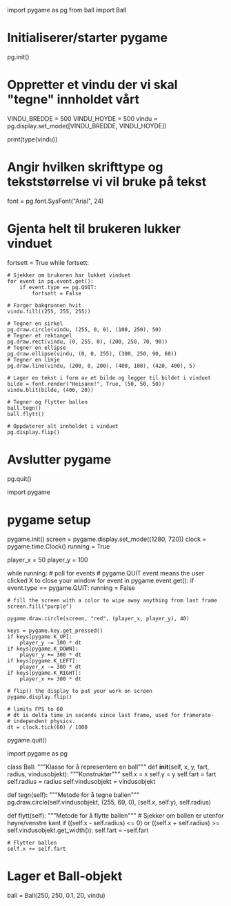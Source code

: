 import pygame as pg
from ball import Ball

# Initialiserer/starter pygame
pg.init()

# Oppretter et vindu der vi skal "tegne" innholdet vårt
VINDU_BREDDE = 500
VINDU_HOYDE  = 500
vindu = pg.display.set_mode([VINDU_BREDDE, VINDU_HOYDE])

print(type(vindu))

# Angir hvilken skrifttype og tekststørrelse vi vil bruke på tekst
font = pg.font.SysFont("Arial", 24)

# Gjenta helt til brukeren lukker vinduet
fortsett = True
while fortsett:

    # Sjekker om brukeren har lukket vinduet
    for event in pg.event.get():
        if event.type == pg.QUIT:
            fortsett = False

    # Farger bakgrunnen hvit
    vindu.fill((255, 255, 255))

    # Tegner en sirkel
    pg.draw.circle(vindu, (255, 0, 0), (100, 250), 50)
    # Tegner et rektangel
    pg.draw.rect(vindu, (0, 255, 0), (200, 250, 70, 90))
    # Tegner en ellipse
    pg.draw.ellipse(vindu, (0, 0, 255), (300, 250, 90, 60))
    # Tegner en linje
    pg.draw.line(vindu, (200, 0, 200), (400, 100), (420, 400), 5)

    # Lager en tekst i form av et bilde og legger til bildet i vinduet
    bilde = font.render("Heisann!", True, (50, 50, 50))
    vindu.blit(bilde, (400, 20))

    # Tegner og flytter ballen
    ball.tegn()
    ball.flytt()

    # Oppdaterer alt innholdet i vinduet
    pg.display.flip()

# Avslutter pygame
pg.quit()



import pygame

# pygame setup
pygame.init()
screen = pygame.display.set_mode((1280, 720))
clock = pygame.time.Clock()
running = True

player_x = 50
player_y = 100

while running:
    # poll for events
    # pygame.QUIT event means the user clicked X to close your window
    for event in pygame.event.get():
        if event.type == pygame.QUIT:
            running = False

    # fill the screen with a color to wipe away anything from last frame
    screen.fill("purple")

    pygame.draw.circle(screen, "red", (player_x, player_y), 40)

    keys = pygame.key.get_pressed()
    if keys[pygame.K_UP]:
        player_y -= 300 * dt
    if keys[pygame.K_DOWN]:
        player_y += 300 * dt
    if keys[pygame.K_LEFT]:
        player_x -= 300 * dt
    if keys[pygame.K_RIGHT]:
        player_x += 300 * dt

    # flip() the display to put your work on screen
    pygame.display.flip()

    # limits FPS to 60
    # dt is delta time in seconds since last frame, used for framerate-
    # independent physics.
    dt = clock.tick(60) / 1000

pygame.quit()




import pygame as pg

class Ball:
  """Klasse for å representere en ball"""
  def __init__(self, x, y, fart, radius, vindusobjekt):
    """Konstruktør"""
    self.x = x
    self.y = y
    self.fart = fart
    self.radius = radius
    self.vindusobjekt = vindusobjekt
  
  def tegn(self):
    """Metode for å tegne ballen"""
    pg.draw.circle(self.vindusobjekt, (255, 69, 0), (self.x, self.y), self.radius) 

  def flytt(self):
    """Metode for å flytte ballen"""
    # Sjekker om ballen er utenfor høyre/venstre kant
    if ((self.x - self.radius) <= 0) or ((self.x + self.radius) >= self.vindusobjekt.get_width()):
      self.fart = -self.fart
    
    # Flytter ballen
    self.x += self.fart

# Lager et Ball-objekt
ball = Ball(250, 250, 0.1, 20, vindu)
